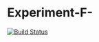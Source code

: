 # Experiment-F-

[![Build Status](https://travis-ci.com/locomain/Experiment-F-.svg?branch=master)](https://travis-ci.com/locomain/Experiment-F-
)
